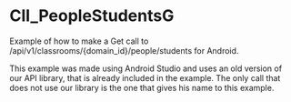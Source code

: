 ClI_PeopleStudentsG
================

Example of how to make a Get call to /api/v1/classrooms/{domain_id}/people/students for Android.

This example was made using Android Studio and uses an old version of our API library, that is already included in the example. The only call that does not use our library is the one that gives his name to this example.



